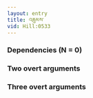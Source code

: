 ```yaml
---
layout: entry
title: འཆུམས་
vid: Hill:0533
---
```

### Dependencies (N = 0)


### Two overt arguments


### Three overt arguments
